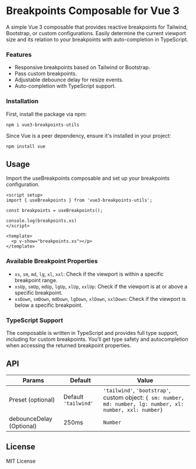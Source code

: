 ﻿# Breakpoints Composable for Vue 3  

A simple Vue 3 composable that provides reactive breakpoints for Tailwind, Bootstrap, or custom configurations. Easily determine the current viewport size and its relation to your breakpoints with auto-completion in TypeScript.  

### Features  

- Responsive breakpoints based on Tailwind or Bootstrap.  
- Pass custom breakpoints.  
- Adjustable debounce delay for resize events.  
- Auto-completion with TypeScript support.  

### Installation  

First, install the package via npm:  

```
npm i vue3-breakpoints-utils
```

Since Vue is a peer dependency, ensure it's installed in your project:  

```
npm install vue
```

## Usage  

Import the useBreakpoints composable and set up your breakpoints configuration.  

```
<script setup>
import { useBreakpoints } from 'vue3-breakpoints-utils';

const breakpoints = useBreakpoints();

console.log(breakpoints.xs)
</script>

<template>
  <p v-show="breakpoints.xs"></p>
</template>
```

### Available Breakpoint Properties

- `xs`, `sm`, `md`, `lg`, `xl`, `xxl`: Check if the viewport is within a specific breakpoint range.
- `xsUp`, `smUp`, `mdUp`, `lgUp`, `xlUp`, `xxlUp`: Check if the viewport is at or above a specific breakpoint.
- `xsDown`, `smDown`, `mdDown`, `lgDown`, `xlDown`, `xxlDown`: Check if the viewport is below a specific breakpoint.

### TypeScript Support

The composable is written in TypeScript and provides full type support, including for custom breakpoints. You’ll get type safety and autocompletion when accessing the returned breakpoint properties.

## API

| Params | Default | Value 
| ------ | ------ | ------ |
| Preset (optional) | Default `'tailwind'` | `'tailwind'`, `'bootstrap'`, custom object: `{ sm: number, md: number, lg: number, xl: number, xxl: number}` 
| debounceDelay (Optional) | 250ms | `Number`

## License

MIT License
